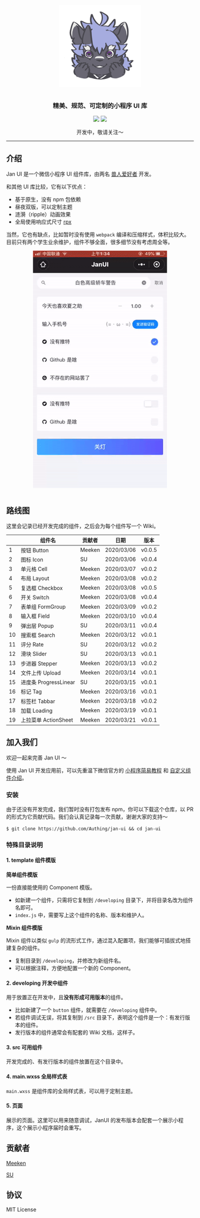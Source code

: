 <p align="center">
  <img alt="logo" src="./static/logo.gif" width="220" style="margin-bottom: 11px;">
</p>
<h3 align="center">精美、规范、可定制的小程序 UI 库</h3>

<p align="center">
  <img src="https://img.shields.io/badge/demo-%E5%BC%80%E5%8F%91%E4%B8%AD-blue?style=for-the-badge">
  <img src="https://img.shields.io/badge/License-MIT-blue.svg?style=for-the-badge&color=#4fc08d" />
</p>

<p align="center">
  开发中，敬请关注～
</p>

---

## 介绍

Jan UI 是一个微信小程序 UI 组件库，由两名 [兽人爱好者](https://zh.wikipedia.org/zh/%E7%8D%B8%E8%BF%B7) 开发。

和其他 UI 库比较，它有以下优点：

- 基于原生，没有 npm 包依赖
- 昼夜双版，可以定制主题
- 涟漪（ripple）动画效果
- 全局使用响应式尺寸 [rpx](https://developers.weixin.qq.com/miniprogram/dev/framework/view/wxss.html)

当然，它也有缺点，比如暂时没有使用 `webpack` 编译和压缩样式，体积比较大。目前只有两个学生业余维护，组件不够全面，很多细节没有考虑周全等。

<p align="center">
  <img alt="form-demo" src="/static/demo.gif" style="margin-bottom: 11px">
</p>

## 路线图

这里会记录已经开发完成的组件，之后会为每个组件写一个 Wiki。

|     | 组件名                | 贡献者 | 日期       | 版本   |
| --- | --------------------- | ------ | ---------- | ------ |
| 1   | 按钮 Button           | Meeken | 2020/03/06 | v0.0.5 |
| 2   | 图标 Icon             | SU     | 2020/03/06 | v0.0.4 |
| 3   | 单元格 Cell           | Meeken | 2020/03/07 | v0.0.2 |
| 4   | 布局 Layout           | Meeken | 2020/03/08 | v0.0.2 |
| 5   | 复选框 Checkbox       | Meeken | 2020/03/08 | v0.0.5 |
| 6   | 开关 Switch           | Meeken | 2020/03/08 | v0.0.4 |
| 7   | 表单组 FormGroup      | Meeken | 2020/03/09 | v0.0.2 |
| 8   | 输入框 Field          | Meeken | 2020/03/10 | v0.0.4 |
| 9   | 弹出层 Popup          | SU     | 2020/03/11 | v0.0.4 |
| 10  | 搜索框 Search         | Meeken | 2020/03/12 | v0.0.1 |
| 11  | 评分 Rate             | SU     | 2020/03/12 | v0.0.2 |
| 12  | 滑块 Slider           | SU     | 2020/03/13 | v0.0.1 |
| 13  | 步进器 Stepper        | Meeken | 2020/03/13 | v0.0.2 |
| 14  | 文件上传 Upload       | Meeken | 2020/03/14 | v0.0.1 |
| 15  | 进度条 ProgressLinear | SU     | 2020/03/15 | v0.0.1 |
| 16  | 标记 Tag              | Meeken | 2020/03/16 | v0.0.1 |
| 17  | 标签栏 Tabbar         | Meeken | 2020/03/18 | v0.0.2 |
| 18  | 加载 Loading          | Meeken | 2020/03/19 | v0.0.1 |
| 19  | 上拉菜单 ActionSheet  | Meeken | 2020/03/21 | v0.0.1 |

## 加入我们

欢迎一起来完善 Jan UI ～

使用 Jan UI 开发应用前，可以先重温下微信官方的 [小程序简易教程](https://developers.weixin.qq.com/miniprogram/dev/framework/) 和 [自定义组件介绍](https://developers.weixin.qq.com/miniprogram/dev/framework/custom-component/)。

### 安装

由于还没有开发完成，我们暂时没有打包发布 npm，你可以下载这个仓库，以 PR 的形式为它贡献代码。我们会认真记录每一次贡献，谢谢大家的支持～

```shell
$ git clone https://github.com/Authing/jan-ui && cd jan-ui
```

### 特殊目录说明

#### 1. template 组件模版

**简单组件模版**

一份直接能使用的 Component 模版。

- 如新建一个组件，只需将它复制到 `/developing` 目录下，并将目录名改为组件名即可。
- `index.js` 中，需要写上这个组件的名称、版本和维护人。

**Mixin 组件模版**

Mixin 组件以类似 `gulp` 的流形式工作，通过混入配置项，我们能够可插拔式地搭建复杂的组件。

- 复制目录到 `/developing`，并修改为新组件名。
- 可以根据注释，方便地配置一个新的 Component。

#### 2. developing 开发中组件

用于放置正在开发中，且**没有形成可用版本**的组件。

- 比如新建了一个 `button` 组件，就需要在 `/developing` 组件中。
- 若组件调试无误，将其复制到 `/src` 目录下，表明这个组件是一个：有发行版本的组件。
- 发行版本的组件通常会有配套的 Wiki 文档，这样子。

#### 3. src 可用组件

开发完成的、有发行版本的组件放置在这个目录中。

#### 4. main.wxss 全局样式表

`main.wxss` 是组件库的全局样式表，可以用于定制主题。

#### 5. 页面

展示的页面。这里可以用来随意调试，JanUI 的发布版本会配套一个展示小程序，这个展示小程序届时会重写。

## 贡献者

[Meeken](https://github.com/Meeken1998)

[SU](https://github.com/recallfuture)

## 协议

MIT License
